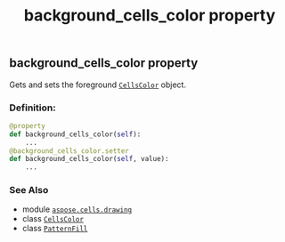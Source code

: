 ﻿---
title: background_cells_color property
second_title: Aspose.Cells for Python via .NET API References
description: 
type: docs
weight: 40
url: /aspose.cells.drawing/patternfill/background_cells_color/
is_root: false
---

## background_cells_color property


Gets and sets the foreground [`CellsColor`](/cells/python-net/aspose.cells/cellscolor) object.
### Definition:
```python
@property
def background_cells_color(self):
    ...
@background_cells_color.setter
def background_cells_color(self, value):
    ...
```

### See Also
* module [`aspose.cells.drawing`](../../)
* class [`CellsColor`](/cells/python-net/aspose.cells/cellscolor)
* class [`PatternFill`](/cells/python-net/aspose.cells.drawing/patternfill)
